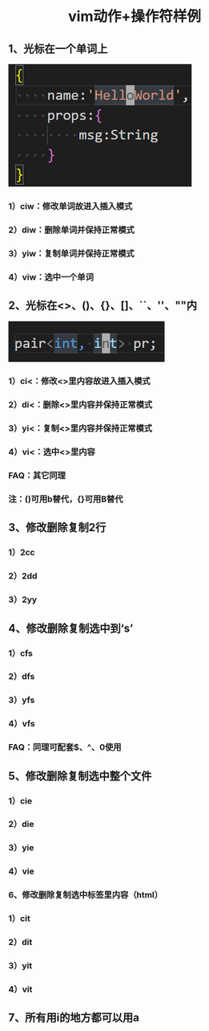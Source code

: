 # <center>vim动作+操作符样例</center>  

## 1、光标在一个单词上  

![光标在一个单词上](images/光标在一个单词上.png)  

### 1）ciw：修改单词故进入插入模式  

### 2）diw：删除单词并保持正常模式  

### 3）yiw：复制单词并保持正常模式  

### 4）viw：选中一个单词  

## 2、光标在<>、()、{}、[]、``、''、""内  

![光标在尖括号内](images/光标在尖括号内.png)  

### 1）ci<：修改<>里内容故进入插入模式  

### 2）di<：删除<>里内容并保持正常模式  

### 3）yi<：复制<>里内容并保持正常模式  

### 4）vi<：选中<>里内容  

### FAQ：其它同理  

### 注：()可用b替代，{}可用B替代  

## 3、修改删除复制2行  

### 1）2cc  

### 2）2dd  

### 3）2yy  

## 4、修改删除复制选中到‘s’  

### 1）cfs  

### 2）dfs  

### 3）yfs  

### 4）vfs  

### FAQ：同理可配套$、^、0使用  

## 5、修改删除复制选中整个文件  

### 1）cie  

### 2）die  

### 3）yie  

### 4）vie  

### 6、修改删除复制选中标签里内容（html）  

### 1）cit  

### 2）dit  

### 3）yit  

### 4）vit  

## 7、所有用i的地方都可以用a  
